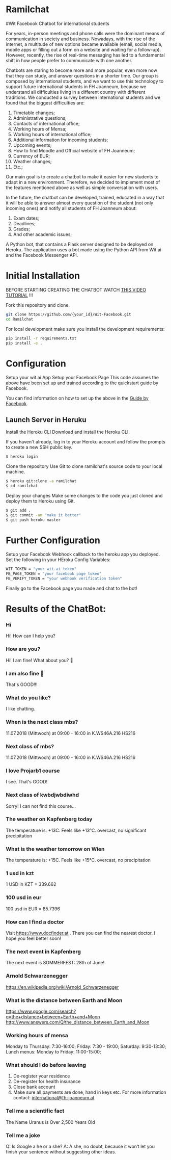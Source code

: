 # Ramilchat
#Wit Facebook Chatbot for international students

For years, in-person meetings and phone calls were the dominant means of communication in society and business. Nowadays, with the rise of the internet, a multitude of new options became available (email, social media, mobile apps or filling out a form on a website and waiting for a follow-up). However, recently, the rise of real-time messaging has led to a fundamental shift in how people prefer to communicate with one another.

Chatbots are staring to become more and more popular, even more now that they can study, and answer questions in a shorter time. Our group is composed by international students, and we want to use this technology to support future international students in FH Joanneum, because we understand all difficulties living in a different country with different traditions. We conducted a survey between international students and we found that the biggest difficulties are:
	
1.	Timetable changes;
2.	Administrative questions;
3.	Contacts of international office;
4.	Working hours of Mensa;
5.	Working hours of international office;
6.	Additional information for incoming students;
7.	Upcoming events;
8.	How to find Moodle and Official website of FH Joanneum;
9.	Currency of EUR;
10.	Weather changes;
11.	Etc.;

Our main goal is to create a chatbot to make it easier for new students to adapt in a new environment. Therefore, we decided to implement most of the features mentioned above as well as simple conversation with users.

In the future, the chatbot can be developed, trained, educated in a way that it will be able to answer almost every question of the student (not only incoming ones) and notify all students of FH Joanneum about:

  1.	Exam dates;
  2.	Deadlines;
  3.	Grades;
  4.	And other academic issues;


A Python bot, that contains a Flask server designed to be deployed on Heroku. The application uses a bot made using the Python API from Wit.ai and the Facebook Messenger API.

# Initial Installation

BEFORE STARTING CREATING THE CHATBOT WATCH [THIS VIDEO TUTORIAL](https://www.youtube.com/watch?v=uU4pjtcbFeg&index=1&list=PLyb_C2HpOQSC4M3lzzrql7DSppTeAxh-x) !!!

Fork this repository and clone.

```bash
git clone https://github.com/{your_id}/Wit-Facebook.git
cd Ramilchat
```
For local development make sure you install the development requirements:

```bash
pip install -r requirements.txt
pip install -e .
```

# Configuration
Setup your wit.ai App
Setup your Facebook Page
This code assumes the above have been set up and trained according to the quickstart guide by Facebook.

You can find information on how to set up the above in the [Guide by Facebook](https://developers.facebook.com/quickstarts/?platform=web).

## Launch Server in Heruku

Install the Heroku CLI
Download and install the Heroku CLI.

If you haven't already, log in to your Heroku account and follow the prompts to create a new SSH public key.
```bash
$ heroku login
```

Clone the repository
Use Git to clone ramilchat's source code to your local machine.

```bash
$ heroku git:clone -a ramilchat
$ cd ramilchat
```

Deploy your changes
Make some changes to the code you just cloned and deploy them to Heroku using Git.
```bash
$ git add .
$ git commit -am "make it better"
$ git push heroku master
```
# Further Configuration
Setup your Facebook Webhook callback to the heroku app you deployed.
Set the following in your HEroku Config Variables:
```bash
WIT_TOKEN = "your wit.ai token"
FB_PAGE_TOKEN = "your facebook page token"
FB_VERIFY_TOKEN = "your webhook verification token"
```
Finally go to the Facebook page you made and chat to the bot!

# Results of the ChatBot:

### Hi
Hi! How can I help you?
### How are you?
Hi! I am fine! What about you? 🙂
### I am also fine 🙂
That's GOOD!!!
### What do you like?
I like chatting.
### When is the next class mbs?
11.07.2018 (Mittwoch) at 09:00 - 16:00 in K.WS46A.216 HS216
### Next class of mbs?
11.07.2018 (Mittwoch) at 09:00 - 16:00 in K.WS46A.216 HS216
### I love Projarb1 course
I see. That's GOOD!
### Next class of kwbdjwbdiwhd
Sorry! I can not find this course...
### The weather on Kapfenberg today
The temperature is: +13C. Feels like +13°C. overcast, no significant precipitation
### What is the weather tomorrow on Wien
The temperature is: +15C. Feels like +15°C. overcast, no precipitation
### 1 usd in kzt
1 USD in KZT = 339.662
### 100 usd in eur
100 usd in EUR = 85.7396
### How can I find a doctor
Visit https://www.docfinder.at . There you can find the nearest doctor. I hope you feel better soon!
### The next event in Kapfenberg
The next event is SOMMERFEST: 28th of June!
### Arnold Schwarzenegger
https://en.wikipedia.org/wiki/Arnold_Schwarzenegger
### What is the distance between Earth and Moon
https://www.google.com/search?q=the+distance+between+Earth+and+Moon
http://www.answers.com/Q/the_distance_between_Earth_and_Moon
### Working hours of mensa
Monday to Thursday: 7:30-16:00;
Friday: 7:30 - 19:00;
Saturday: 9:30-13:30;
Lunch menus: Monday to Friday: 11:00-15:00;

### What should I do before leaving
1. De-register your residence
2. De-register for health insurance
3. Close bank account
4. Make sure all payments are done, hand in keys etc.
For more information contact: international@fh-joanneum.at
### Tell me a scientific fact
The Name Uranus is Over 2,500 Years Old
### Tell me a joke
Q: Is Google a he or a she?
A: A she, no doubt, because it won‘t let you finish your sentence without suggesting other ideas.
